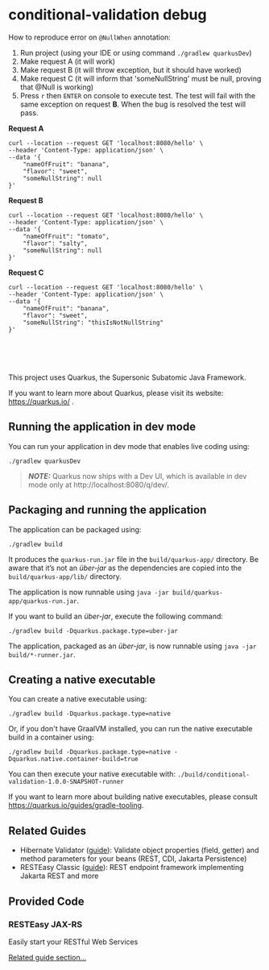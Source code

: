 # conditional-validation debug

How to reproduce error on `@NullWhen` annotation:

1. Run project (using your IDE or using command `./gradlew quarkusDev`)
2. Make request A (it will work)
3. Make request B (it will throw exception, but it should have worked)
4. Make request C (it will inform that 'someNullString' must be null, proving that @Null is working)
5. Press `r` then `ENTER` on console to execute test. The test will fail with the same exception on request **B**. When the bug is resolved the test will pass.

**Request A**
```
curl --location --request GET 'localhost:8080/hello' \
--header 'Content-Type: application/json' \
--data '{
    "nameOfFruit": "banana",
    "flavor": "sweet",
    "someNullString": null
}'
```

**Request B**
```
curl --location --request GET 'localhost:8080/hello' \
--header 'Content-Type: application/json' \
--data '{
    "nameOfFruit": "tomato",
    "flavor": "salty",
    "someNullString": null
}'
```

**Request C**
```
curl --location --request GET 'localhost:8080/hello' \
--header 'Content-Type: application/json' \
--data '{
    "nameOfFruit": "banana",
    "flavor": "sweet",
    "someNullString": "thisIsNotNullString"
}'
```
<br>
<br>
<br>
  
This project uses Quarkus, the Supersonic Subatomic Java Framework.

If you want to learn more about Quarkus, please visit its website: https://quarkus.io/ .

## Running the application in dev mode

You can run your application in dev mode that enables live coding using:
```shell script
./gradlew quarkusDev
```

> **_NOTE:_**  Quarkus now ships with a Dev UI, which is available in dev mode only at http://localhost:8080/q/dev/.

## Packaging and running the application

The application can be packaged using:
```shell script
./gradlew build
```
It produces the `quarkus-run.jar` file in the `build/quarkus-app/` directory.
Be aware that it’s not an _über-jar_ as the dependencies are copied into the `build/quarkus-app/lib/` directory.

The application is now runnable using `java -jar build/quarkus-app/quarkus-run.jar`.

If you want to build an _über-jar_, execute the following command:
```shell script
./gradlew build -Dquarkus.package.type=uber-jar
```

The application, packaged as an _über-jar_, is now runnable using `java -jar build/*-runner.jar`.

## Creating a native executable

You can create a native executable using: 
```shell script
./gradlew build -Dquarkus.package.type=native
```

Or, if you don't have GraalVM installed, you can run the native executable build in a container using: 
```shell script
./gradlew build -Dquarkus.package.type=native -Dquarkus.native.container-build=true
```

You can then execute your native executable with: `./build/conditional-validation-1.0.0-SNAPSHOT-runner`

If you want to learn more about building native executables, please consult https://quarkus.io/guides/gradle-tooling.

## Related Guides

- Hibernate Validator ([guide](https://quarkus.io/guides/validation)): Validate object properties (field, getter) and method parameters for your beans (REST, CDI, Jakarta Persistence)
- RESTEasy Classic ([guide](https://quarkus.io/guides/resteasy)): REST endpoint framework implementing Jakarta REST and more

## Provided Code

### RESTEasy JAX-RS

Easily start your RESTful Web Services

[Related guide section...](https://quarkus.io/guides/getting-started#the-jax-rs-resources)
